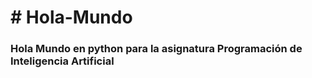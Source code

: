 <h1># Hola-Mundo</h1>
<h3>Hola Mundo en python para la asignatura Programación de Inteligencia Artificial</h3>
